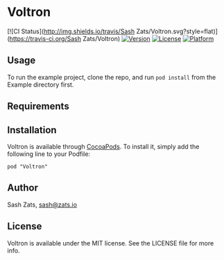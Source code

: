 # Voltron

[![CI Status](http://img.shields.io/travis/Sash Zats/Voltron.svg?style=flat)](https://travis-ci.org/Sash Zats/Voltron)
[![Version](https://img.shields.io/cocoapods/v/Voltron.svg?style=flat)](http://cocoadocs.org/docsets/Voltron)
[![License](https://img.shields.io/cocoapods/l/Voltron.svg?style=flat)](http://cocoadocs.org/docsets/Voltron)
[![Platform](https://img.shields.io/cocoapods/p/Voltron.svg?style=flat)](http://cocoadocs.org/docsets/Voltron)

## Usage

To run the example project, clone the repo, and run `pod install` from the Example directory first.

## Requirements

## Installation

Voltron is available through [CocoaPods](http://cocoapods.org). To install
it, simply add the following line to your Podfile:

    pod "Voltron"

## Author

Sash Zats, sash@zats.io

## License

Voltron is available under the MIT license. See the LICENSE file for more info.

